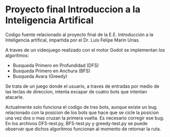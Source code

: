 # Proyecto final Introduccion a la Inteligencia Artifical

Codigo fuente relacionado al proyecto final de la E.E. Introducción a la Inteligencia artifical, impartida por el Dr. Luis Felipe Marin Urias.

A traves de un videojuego realizado con el motor Godot se implementan los algoritmos:
* Busqueda Primero en Profundidad (DFS)
* Busqueda Primero en Anchura (BFS)
* Busqueda Avara (Greedy)

Se trata de un juego donde el usuario, a traves de entradas por medio de las teclas de direccion, intenta escapar de cuatro bots que intentan atacarle. 

Actualmente solo funciona el codigo de tres bots, aunque existe un bug relacionado con la posicion de los bots que hace que se cicle la posicion una vez dos o mas cruzan la primera vuelta. Es necesario corregir ese bug. En los archivos DFS-test.py, BFS-test.py y greedy-test.py se puede observar que dichos algoritmos funcionan al momento de retornar la ruta.